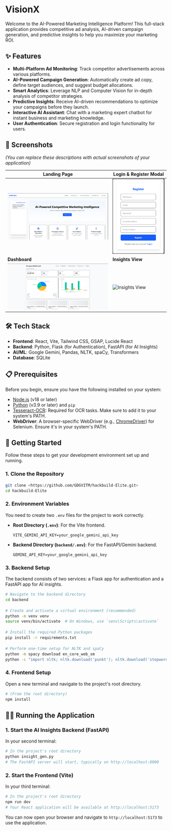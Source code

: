 # VisionX

Welcome to the AI-Powered Marketing Intelligence Platform! This full-stack application provides competitive ad analysis, AI-driven campaign generation, and predictive insights to help you maximize your marketing ROI.

## ✨ Features

*   **Multi-Platform Ad Monitoring**: Track competitor advertisements across various platforms.
*   **AI-Powered Campaign Generation**: Automatically create ad copy, define target audiences, and suggest budget allocations.
*   **Smart Analytics**: Leverage NLP and Computer Vision for in-depth analysis of competitor strategies.
*   **Predictive Insights**: Receive AI-driven recommendations to optimize your campaigns before they launch.
*   **Interactive AI Assistant**: Chat with a marketing expert chatbot for instant business and marketing knowledge.
*   **User Authentication**: Secure registration and login functionality for users.

## 📸 Screenshots

*(You can replace these descriptions with actual screenshots of your application)*

| Landing Page                                     | Login & Register Modal                             |
| ------------------------------------------------ | -------------------------------------------------- |
| ![Landing Page](placeholder_landing_page.png)    | ![Login Modal](placeholder_login_modal.png)        |
| **Dashboard**                                    | **Insights View**                                  |
| ![Dashboard View](placeholder_dashboard_view.png) | ![Insights View](placeholder_insights_view.png) |

## 🛠️ Tech Stack

*   **Frontend**: React, Vite, Tailwind CSS, GSAP, Lucide React
*   **Backend**: Python, Flask (for Authentication), FastAPI (for AI Insights)
*   **AI/ML**: Google Gemini, Pandas, NLTK, spaCy, Transformers
*   **Database**: SQLite

## 📋 Prerequisites

Before you begin, ensure you have the following installed on your system:

*   [Node.js](https://nodejs.org/) (v18 or later)
*   [Python](https://www.python.org/) (v3.9 or later) and `pip`
*   [Tesseract-OCR](https://github.com/UB-Mannheim/tesseract/wiki): Required for OCR tasks. Make sure to add it to your system's PATH.
*   **WebDriver**: A browser-specific WebDriver (e.g., [ChromeDriver](https://googlechromelabs.github.io/chrome-for-testing/)) for Selenium. Ensure it's in your system's PATH.

## 🚀 Getting Started

Follow these steps to get your development environment set up and running.

### 1. Clone the Repository

```sh
git clone <https://github.com/GDGVITM/hackbuild-Elite.git>
cd hackbuild-Elite
```

### 2. Environment Variables

You need to create two `.env` files for the project to work correctly.

*   **Root Directory (`.env`)**: For the Vite frontend.
    ```
    VITE_GEMINI_API_KEY=your_google_gemini_api_key
    ```
*   **Backend Directory (`backend/.env`)**: For the FastAPI/Gemini backend.
    ```
    GEMINI_API_KEY=your_google_gemini_api_key
    ```

### 3. Backend Setup

The backend consists of two services: a Flask app for authentication and a FastAPI app for AI insights.

```sh
# Navigate to the backend directory
cd backend

# Create and activate a virtual environment (recommended)
python -m venv venv
source venv/bin/activate  # On Windows, use `venv\Scripts\activate`

# Install the required Python packages
pip install -r requirements.txt

# Perform one-time setup for NLTK and spaCy
python -m spacy download en_core_web_sm
python -c "import nltk; nltk.download('punkt'); nltk.download('stopwords'); nltk.download('vader_lexicon');"
```

### 4. Frontend Setup

Open a new terminal and navigate to the project's root directory.

```sh
# (From the root directory)
npm install
```

## 🏃‍♂️ Running the Application
### 1. Start the AI Insights Backend (FastAPI)

In your second terminal:

```sh
# In the project's root directory
python insight_gen.py
# The FastAPI server will start, typically on http://localhost:8000
```

### 2. Start the Frontend (Vite)

In your third terminal:

```sh
# In the project's root directory
npm run dev
# Your React application will be available at http://localhost:5173
```
You can now open your browser and navigate to `http://localhost:5173` to use the application.
